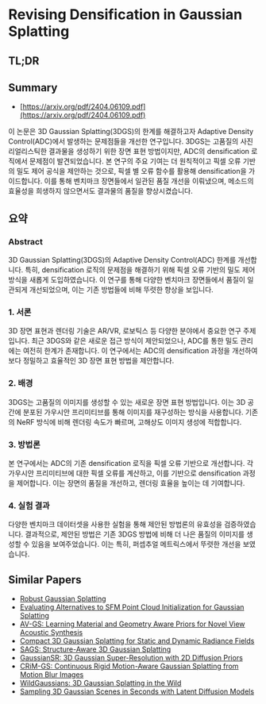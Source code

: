 # Revising Densification in Gaussian Splatting
## TL;DR
## Summary
- [https://arxiv.org/pdf/2404.06109.pdf](https://arxiv.org/pdf/2404.06109.pdf)

이 논문은 3D Gaussian Splatting(3DGS)의 한계를 해결하고자 Adaptive Density Control(ADC)에서 발생하는 문제점들을 개선한 연구입니다. 3DGS는 고품질의 사진리얼리스틱한 결과물을 생성하기 위한 장면 표현 방법이지만, ADC의 densification 로직에서 문제점이 발견되었습니다. 본 연구의 주요 기여는 더 원칙적이고 픽셀 오류 기반의 밀도 제어 공식을 제안하는 것으로, 픽셀 별 오류 함수를 활용해 densification을 가이드합니다. 이를 통해 벤치마크 장면들에서 일관된 품질 개선을 이뤄냈으며, 메소드의 효율성을 희생하지 않으면서도 결과물의 품질을 향상시켰습니다.

## 요약

### Abstract
3D Gaussian Splatting(3DGS)의 Adaptive Density Control(ADC) 한계를 개선합니다. 특히, densification 로직의 문제점을 해결하기 위해 픽셀 오류 기반의 밀도 제어 방식을 새롭게 도입하였습니다. 이 연구를 통해 다양한 벤치마크 장면들에서 품질이 일관되게 개선되었으며, 이는 기존 방법들에 비해 뚜렷한 향상을 보입니다.

### 1. 서론
3D 장면 표현과 렌더링 기술은 AR/VR, 로보틱스 등 다양한 분야에서 중요한 연구 주제입니다. 최근 3DGS와 같은 새로운 접근 방식이 제안되었으나, ADC를 통한 밀도 관리에는 여전히 한계가 존재합니다. 이 연구에서는 ADC의 densification 과정을 개선하여 보다 정밀하고 효율적인 3D 장면 표현 방법을 제안합니다.

### 2. 배경
3DGS는 고품질의 이미지를 생성할 수 있는 새로운 장면 표현 방법입니다. 이는 3D 공간에 분포된 가우시안 프리미티브를 통해 이미지를 재구성하는 방식을 사용합니다. 기존의 NeRF 방식에 비해 렌더링 속도가 빠르며, 고해상도 이미지 생성에 적합합니다.

### 3. 방법론
본 연구에서는 ADC의 기존 densification 로직을 픽셀 오류 기반으로 개선합니다. 각 가우시안 프리미티브에 대한 픽셀 오류를 계산하고, 이를 기반으로 densification 과정을 제어합니다. 이는 장면의 품질을 개선하고, 렌더링 효율을 높이는 데 기여합니다.

### 4. 실험 결과
다양한 벤치마크 데이터셋을 사용한 실험을 통해 제안된 방법론의 유효성을 검증하였습니다. 결과적으로, 제안된 방법은 기존 3DGS 방법에 비해 더 나은 품질의 이미지를 생성할 수 있음을 보여주었습니다. 이는 특히, 퍼셉추얼 메트릭스에서 뚜렷한 개선을 보였습니다.


## Similar Papers
- [Robust Gaussian Splatting](2404.04211.md)
- [Evaluating Alternatives to SFM Point Cloud Initialization for Gaussian Splatting](2404.12547.md)
- [AV-GS: Learning Material and Geometry Aware Priors for Novel View Acoustic Synthesis](2406.08920.md)
- [Compact 3D Gaussian Splatting for Static and Dynamic Radiance Fields](2408.03822.md)
- [SAGS: Structure-Aware 3D Gaussian Splatting](2404.19149.md)
- [GaussianSR: 3D Gaussian Super-Resolution with 2D Diffusion Priors](2406.10111.md)
- [CRiM-GS: Continuous Rigid Motion-Aware Gaussian Splatting from Motion Blur Images](2407.03923.md)
- [WildGaussians: 3D Gaussian Splatting in the Wild](2407.08447.md)
- [Sampling 3D Gaussian Scenes in Seconds with Latent Diffusion Models](2406.13099.md)
